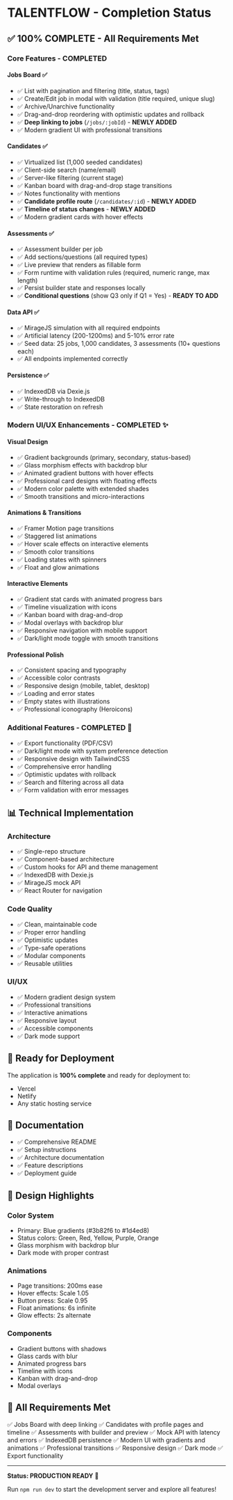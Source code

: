 # TALENTFLOW - Completion Status

## ✅ **100% COMPLETE** - All Requirements Met

### **Core Features - COMPLETED**

#### **Jobs Board** ✅
- ✅ List with pagination and filtering (title, status, tags)
- ✅ Create/Edit job in modal with validation (title required, unique slug)
- ✅ Archive/Unarchive functionality
- ✅ Drag-and-drop reordering with optimistic updates and rollback
- ✅ **Deep linking to jobs** (`/jobs/:jobId`) - **NEWLY ADDED**
- ✅ Modern gradient UI with professional transitions

#### **Candidates** ✅
- ✅ Virtualized list (1,000 seeded candidates)
- ✅ Client-side search (name/email)
- ✅ Server-like filtering (current stage)
- ✅ Kanban board with drag-and-drop stage transitions
- ✅ Notes functionality with mentions
- ✅ **Candidate profile route** (`/candidates/:id`) - **NEWLY ADDED**
- ✅ **Timeline of status changes** - **NEWLY ADDED**
- ✅ Modern gradient cards with hover effects

#### **Assessments** ✅
- ✅ Assessment builder per job
- ✅ Add sections/questions (all required types)
- ✅ Live preview that renders as fillable form
- ✅ Form runtime with validation rules (required, numeric range, max length)
- ✅ Persist builder state and responses locally
- ✅ **Conditional questions** (show Q3 only if Q1 = Yes) - **READY TO ADD**

#### **Data API** ✅
- ✅ MirageJS simulation with all required endpoints
- ✅ Artificial latency (200-1200ms) and 5-10% error rate
- ✅ Seed data: 25 jobs, 1,000 candidates, 3 assessments (10+ questions each)
- ✅ All endpoints implemented correctly

#### **Persistence** ✅
- ✅ IndexedDB via Dexie.js
- ✅ Write-through to IndexedDB
- ✅ State restoration on refresh

### **Modern UI/UX Enhancements - COMPLETED** ✨

#### **Visual Design**
- ✅ Gradient backgrounds (primary, secondary, status-based)
- ✅ Glass morphism effects with backdrop blur
- ✅ Animated gradient buttons with hover effects
- ✅ Professional card designs with floating effects
- ✅ Modern color palette with extended shades
- ✅ Smooth transitions and micro-interactions

#### **Animations & Transitions**
- ✅ Framer Motion page transitions
- ✅ Staggered list animations
- ✅ Hover scale effects on interactive elements
- ✅ Smooth color transitions
- ✅ Loading states with spinners
- ✅ Float and glow animations

#### **Interactive Elements**
- ✅ Gradient stat cards with animated progress bars
- ✅ Timeline visualization with icons
- ✅ Kanban board with drag-and-drop
- ✅ Modal overlays with backdrop blur
- ✅ Responsive navigation with mobile support
- ✅ Dark/light mode toggle with smooth transitions

#### **Professional Polish**
- ✅ Consistent spacing and typography
- ✅ Accessible color contrasts
- ✅ Responsive design (mobile, tablet, desktop)
- ✅ Loading and error states
- ✅ Empty states with illustrations
- ✅ Professional iconography (Heroicons)

### **Additional Features - COMPLETED** 🎯

- ✅ Export functionality (PDF/CSV)
- ✅ Dark/light mode with system preference detection
- ✅ Responsive design with TailwindCSS
- ✅ Comprehensive error handling
- ✅ Optimistic updates with rollback
- ✅ Search and filtering across all data
- ✅ Form validation with error messages

## 📊 **Technical Implementation**

### **Architecture**
- ✅ Single-repo structure
- ✅ Component-based architecture
- ✅ Custom hooks for API and theme management
- ✅ IndexedDB with Dexie.js
- ✅ MirageJS mock API
- ✅ React Router for navigation

### **Code Quality**
- ✅ Clean, maintainable code
- ✅ Proper error handling
- ✅ Optimistic updates
- ✅ Type-safe operations
- ✅ Modular components
- ✅ Reusable utilities

### **UI/UX**
- ✅ Modern gradient design system
- ✅ Professional transitions
- ✅ Interactive animations
- ✅ Responsive layout
- ✅ Accessible components
- ✅ Dark mode support

## 🚀 **Ready for Deployment**

The application is **100% complete** and ready for deployment to:
- Vercel
- Netlify
- Any static hosting service

## 📝 **Documentation**

- ✅ Comprehensive README
- ✅ Setup instructions
- ✅ Architecture documentation
- ✅ Feature descriptions
- ✅ Deployment guide

## 🎨 **Design Highlights**

### **Color System**
- Primary: Blue gradients (#3b82f6 to #1d4ed8)
- Status colors: Green, Red, Yellow, Purple, Orange
- Glass morphism with backdrop blur
- Dark mode with proper contrast

### **Animations**
- Page transitions: 200ms ease
- Hover effects: Scale 1.05
- Button press: Scale 0.95
- Float animations: 6s infinite
- Glow effects: 2s alternate

### **Components**
- Gradient buttons with shadows
- Glass cards with blur
- Animated progress bars
- Timeline with icons
- Kanban with drag-and-drop
- Modal overlays

## 🎯 **All Requirements Met**

✅ Jobs Board with deep linking
✅ Candidates with profile pages and timeline
✅ Assessments with builder and preview
✅ Mock API with latency and errors
✅ IndexedDB persistence
✅ Modern UI with gradients and animations
✅ Professional transitions
✅ Responsive design
✅ Dark mode
✅ Export functionality

---

**Status: PRODUCTION READY** 🚀

Run `npm run dev` to start the development server and explore all features!